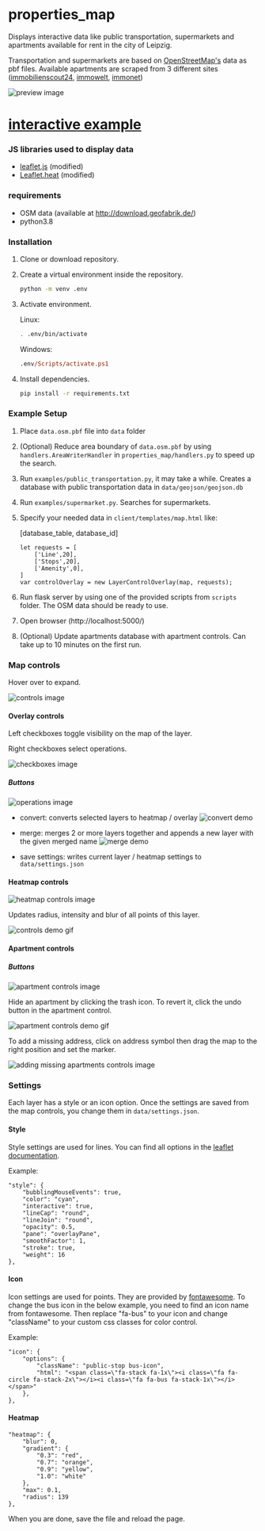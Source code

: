 # properties_map
Displays interactive data like public transportation, supermarkets and apartments available for rent in the city of Leipzig.

Transportation and supermarkets are based on [OpenStreetMap's](https://www.openstreetmap.org) data as pbf files.
Available apartments are scraped from 3 different sites ([immobilienscout24](www.immobilienscout24.de), [immowelt](www.immowelt.de), [immonet](www.immonet.de))

![preview image](https://imgur.com/8Ggnpyi.png)


# [interactive example](https://korn-alex.github.io/properties_map/demo)



















### JS libraries used to display data
- [leaflet.js](https://leafletjs.com/) (modified)
- [Leaflet.heat](https://github.com/Leaflet/Leaflet.heat) (modified)


### requirements
- OSM data (available at http://download.geofabrik.de/)
- python3.8

### Installation
1. Clone or download repository.
2. Create a virtual environment inside the repository.
    ```sh
    python -m venv .env
    ``` 
3. Activate environment.

    Linux:
    ```sh
    . .env/bin/activate
    ```
    Windows:
    ```ps
    .env/Scripts/activate.ps1
    ```

4. Install dependencies.
    ```sh
    pip install -r requirements.txt
    ```

### Example Setup

1. Place `data.osm.pbf` file into `data` folder
2. (Optional) Reduce area boundary of `data.osm.pbf` by using `handlers.AreaWriterHandler` in `properties_map/handlers.py` to speed up the search.
3. Run `examples/public_transportation.py`, it may take a while. Creates a database with public transportation data in `data/geojson/geojson.db`
4. Run `examples/supermarket.py`. Searches for supermarkets.
5. Specify your needed data in `client/templates/map.html` like:
    
    [database_table, database_id]
    ```
    let requests = [
        ['Line',20],
        ['Stops',20],
        ['Amenity',0],
    ]
    var controlOverlay = new LayerControlOverlay(map, requests);
    ```
6. Run flask server by using one of the provided scripts from `scripts` folder. The OSM data should be ready to use.

7. Open browser (http://localhost:5000/)

8. (Optional) Update apartments database with apartment controls. Can take up to 10 minutes on the first run.
    

### Map controls
Hover over to expand.

![controls image](doc/controls.png)








#### Overlay controls
Left checkboxes toggle visibility on the map of the layer.

Right checkboxes select operations.

![checkboxes image](doc/checkboxes.png)




















##### Buttons

![operations image](doc/operations.png)

















- convert: converts selected layers to heatmap / overlay
![convert demo](https://imgur.com/b9c03Aq.gif)


























- merge: merges 2 or more layers together and appends a new layer with the given merged name
![merge demo](https://imgur.com/eke5v84.gif)


































- save settings: writes current layer / heatmap settings to `data/settings.json`

#### Heatmap controls
![heatmap controls image](doc/heatmap_controls.png)





Updates radius, intensity and blur of all points of this layer.

![controls demo gif](https://imgur.com/nFYFOFD.gif)































#### Apartment controls

##### Buttons
![apartment controls image](doc/apartment_controls.png)

Hide an apartment by clicking the trash icon.
To revert it, click the undo button in the apartment control.















![apartment controls demo gif](https://imgur.com/Hf80Mjs.gif)

To add a missing address, click on address symbol then drag the map to the right position and set the marker.






















![adding missing apartments controls image](https://imgur.com/FE46vyn.gif)


























### Settings

Each layer has a style or an icon option.
Once the settings are saved from the map controls, you change them in `data/settings.json`.

#### Style
Style settings are used for lines.
You can find all options in the [leaflet documentation](https://leafletjs.com/reference-1.6.0.html#path-option).

Example:
```
"style": {
    "bubblingMouseEvents": true,
    "color": "cyan",
    "interactive": true,
    "lineCap": "round",
    "lineJoin": "round",
    "opacity": 0.5,
    "pane": "overlayPane",
    "smoothFactor": 1,
    "stroke": true,
    "weight": 16
},
```

#### Icon
Icon settings are used for points. 
They are provided by [fontawesome](https://fontawesome.com/v4.7.0/icons/).
To change the bus icon in the below example, you need to find an icon name from fontawesome. Then replace "fa-bus" to your icon and change "className" to your custom css classes for color control.

Example:
```
"icon": {
    "options": {
        "className": "public-stop bus-icon",
        "html": "<span class=\"fa-stack fa-1x\"><i class=\"fa fa-circle fa-stack-2x\"></i><i class=\"fa fa-bus fa-stack-1x\"></i></span>"
    },
},
```

#### Heatmap
```
"heatmap": {
    "blur": 0,
    "gradient": {
        "0.3": "red",
        "0.7": "orange",
        "0.9": "yellow",
        "1.0": "white"
    },
    "max": 0.1,
    "radius": 139
},
```
When you are done, save the file and reload the page.